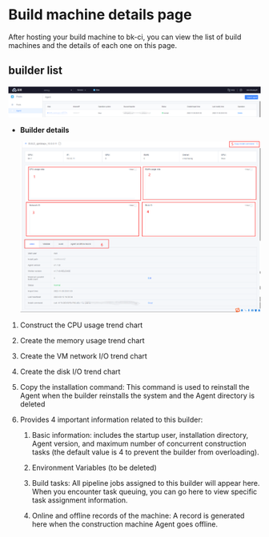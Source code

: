 # Build machine details page
After hosting your build machine to bk-ci, you can view the list of build machines and the details of each one on this page.

## builder list
![In the list, you can check the basic information of the builder and click on the alias to enter the builder details.](../../.gitbook/assets/image%20%2834%29.png)



* **Builder details**

  ![There are 6 functional areas on the builder details page, corresponding to the following functions.](../../.gitbook/assets/image%20%2820%29.png)

  

1. Construct the CPU usage trend chart

2. Create the memory usage trend chart

3. Create the VM network I/O trend chart

4. Create the disk I/O trend chart

5. Copy the installation command: This command is used to reinstall the Agent when the builder reinstalls the system and the Agent directory is deleted

6. Provides 4 important information related to this builder:

   1. Basic information: includes the startup user, installation directory, Agent version, and maximum number of concurrent construction tasks (the default value is 4 to prevent the builder from overloading).
   2. Environment Variables (to be deleted)

   3. Build tasks: All pipeline jobs assigned to this builder will appear here. When you encounter task queuing, you can go here to view specific task assignment information.

   4. Online and offline records of the machine: A record is generated here when the construction machine Agent goes offline.
